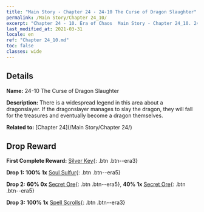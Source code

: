 ```yaml
---
title: "Main Story - Chapter 24 - 24-10 The Curse of Dragon Slaughter"
permalink: /Main Story/Chapter 24_10/
excerpt: "Chapter 24 - 10. Era of Chaos  Main Story - Chapter 24_10. 24-10 The Curse of Dragon Slaughter"
last_modified_at: 2021-03-31
locale: en
ref: "Chapter 24_10.md"
toc: false
classes: wide
---
```


## Details

 **Name:** 24-10 The Curse of Dragon Slaughter

 **Description:** There is a widespread legend in this area about a dragonslayer. If the dragonslayer manages to slay the dragon, they will fall for the treasures and eventually become a dragon themselves.

 **Related to:** [Chapter 24](/Main Story/Chapter 24/)

## Drop Reward

 **First Complete Reward:** [Silver Key](/Items/con_693/){: .btn .btn--era3}

 **Drop 1:** **100% 1x** [Soul Sulfur](/Items/mat_85/){: .btn .btn--era5}

 **Drop 2:** **60% 0x** [Secret Ore](/Items/mat_75/){: .btn .btn--era5}, **40% 1x** [Secret Ore](/Items/mat_75/){: .btn .btn--era5}

 **Drop 3:** **100% 1x** [Spell Scrolls](/Items/con_694/){: .btn .btn--era3}

